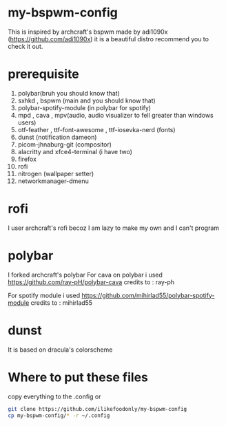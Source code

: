 # my-bspwm-config
This is inspired by archcraft's bspwm made by adi1090x (https://github.com/adi1090x) it is a beautiful distro recommend you to check it out.
# prerequisite
1. polybar(bruh you should know that)
2. sxhkd , bspwm (main and you should know that)
3. polybar-spotify-module (in polybar for spotify)
4. mpd , cava , mpv(audio, audio visualizer to fell greater than windows users)
5. otf-feather , ttf-font-awesome , ttf-iosevka-nerd (fonts)
6. dunst (notification dameon)
7. picom-jhnaburg-git (compositor)
8. alacritty and xfce4-terminal (i have two)
9. firefox
10. rofi
11. nitrogen (wallpaper setter)  
12. networkmanager-dmenu
# rofi
I user archcraft's rofi becoz I am lazy to make my own and I can't program
# polybar
I forked archcraft's polybar
 For cava on polybar i used https://github.com/ray-pH/polybar-cava
credits to : ray-ph

For spotify module i used https://github.com/mihirlad55/polybar-spotify-module
credits to : mihirlad55
# dunst
It is based on dracula's colorscheme
# Where to put these files
copy everything to the .config or
````bash
git clone https://github.com/ilikefoodonly/my-bspwm-config
cp my-bspwm-config/* -r ~/.config
``````
